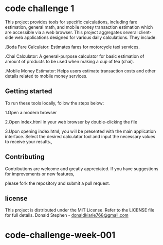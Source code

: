 # code challenge 1

This project provides tools for specific calculations, including fare estimation, general math, and mobile money transaction estimation which are accessible via a web browser. This project aggregates several client-side web applications designed for various daily calculations. They include:

 .Boda Fare Calculator: Estimates fares for motorcycle taxi services.

 .Chai Calculator: A general-purpose calculator for   basic  estimation of amount of products to be used when making a cup of tea (chai).

 .Mobile Money Estimator: Helps users estimate transaction costs and other details related to mobile money services.

 ## Getting started

 To run these tools locally, follow the steps below:

   1.Open a modern browser

   2.Open index.html in your web browser by double-clicking the file

   3.Upon opening index.html, you will be presented with the main application interface. Select the desired calculator tool and input the necessary values to receive your results.,

## Contributing

Contributions are welcome and greatly appreciated. If you have suggestions for improvements or new features,

please fork the repository and submit a pull request.

## license

This project is distributed under the MIT License. Refer to the LICENSE file for full details. Donald Stephen - donaldkiarie768@gmail.com
# code-challenge-week-001

